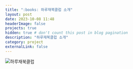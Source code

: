 ```yaml
---
title: ":books: 하루재북클럽 소개"
layout: post
date: 2023-10-08 11:48
headerImage: false
projects: true
hidden: true # don't count this post in blog pagination
description: "하루재북클럽 소개"
category: project
externalLink: false
---
```


![하루재북클럽](https://sansonyeo.github.io/mountain-book/assets/images/하루재북클럽소개.jpg)
